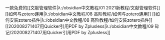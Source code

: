 一款免费的[[文献管理软件|λ:/obsidian中文教程/01 2021新教程/文献管理软件]]
[[如何与zotero连用|λ:/obsidian中文教程/08 高阶教程/如何与zotero连用]]
[[如何安装zotero插件|λ:/obsidian中文教程/08 高阶教程/如何安装zotero插件]]
[[202008271407用Quicker引用PDF by Zplusless|λ:/obsidian中文教程/09 碎记/202008271407用Quicker引用PDF by Zplusless]]
